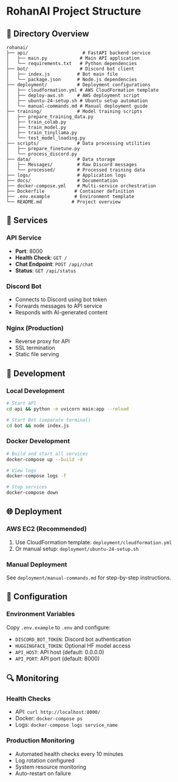 # RohanAI Project Structure

## 📁 Directory Overview

```
rohanai/
├── api/                    # FastAPI backend service
│   ├── main.py            # Main API application
│   └── requirements.txt   # Python dependencies
├── bot/                   # Discord bot client
│   ├── index.js          # Bot main file
│   └── package.json      # Node.js dependencies
├── deployment/           # Deployment configurations
│   ├── cloudformation.yml # AWS CloudFormation template
│   ├── deploy-aws.sh     # AWS deployment script
│   ├── ubuntu-24-setup.sh # Ubuntu setup automation
│   └── manual-commands.md # Manual deployment guide
├── training/             # Model training scripts
│   ├── prepare_training_data.py
│   ├── train_colab.py
│   ├── train_model.py
│   ├── train_tinyllama.py
│   └── test_model_loading.py
├── scripts/              # Data processing utilities
│   ├── prepare_finetune.py
│   └── process_discord.py
├── data/                 # Data storage
│   ├── Messages/         # Raw Discord messages
│   └── processed/        # Processed training data
├── logs/                 # Application logs
├── docs/                 # Documentation
├── docker-compose.yml    # Multi-service orchestration
├── Dockerfile           # Container definition
├── .env.example         # Environment template
└── README.md           # Project overview
```

## 🚀 Services

### API Service
- **Port**: 8000
- **Health Check**: `GET /`
- **Chat Endpoint**: `POST /api/chat`
- **Status**: `GET /api/status`

### Discord Bot
- Connects to Discord using bot token
- Forwards messages to API service
- Responds with AI-generated content

### Nginx (Production)
- Reverse proxy for API
- SSL termination
- Static file serving

## 🔧 Development

### Local Development
```bash
# Start API
cd api && python -m uvicorn main:app --reload

# Start Bot (separate terminal)
cd bot && node index.js
```

### Docker Development
```bash
# Build and start all services
docker-compose up --build -d

# View logs
docker-compose logs -f

# Stop services
docker-compose down
```

## 🌐 Deployment

### AWS EC2 (Recommended)
1. Use CloudFormation template: `deployment/cloudformation.yml`
2. Or manual setup: `deployment/ubuntu-24-setup.sh`

### Manual Deployment
See `deployment/manual-commands.md` for step-by-step instructions.

## 📝 Configuration

### Environment Variables
Copy `.env.example` to `.env` and configure:
- `DISCORD_BOT_TOKEN`: Discord bot authentication
- `HUGGINGFACE_TOKEN`: Optional HF model access
- `API_HOST`: API host (default: 0.0.0.0)
- `API_PORT`: API port (default: 8000)

## 🔍 Monitoring

### Health Checks
- API: `curl http://localhost:8000/`
- Docker: `docker-compose ps`
- Logs: `docker-compose logs service_name`

### Production Monitoring
- Automated health checks every 10 minutes
- Log rotation configured
- System resource monitoring
- Auto-restart on failure

